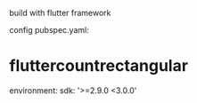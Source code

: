 build with flutter framework

config pubspec.yaml:

# fluttercountrectangular
 environment:   sdk: '>=2.9.0 <3.0.0'
